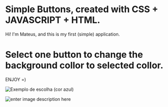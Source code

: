 ﻿# Simple Buttons, created with CSS + JAVASCRIPT + HTML.
Hi! I'm Mateus, and this is my first (simple) application.

# Select one button to change the background collor to selected collor.

ENJOY =)




![Exemplo de escolha (cor azul)](https://i.ibb.co/JvR07b0/a2.png)

![enter image description here](https://i.ibb.co/GQYVPQj/a1.png)
